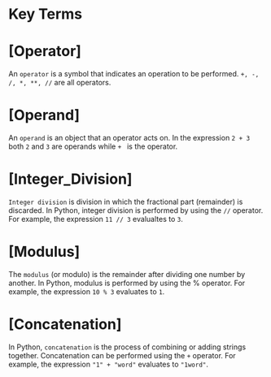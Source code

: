 # Key Terms

# [Operator]
An `operator` is a symbol that indicates an operation to be performed.
`+, -, /, *, **, //` are all operators.

# [Operand]
An `operand` is an object that an operator acts on. In the expression `2 + 3` 
both `2` and `3` are operands while `+ ` is the operator.

# [Integer_Division]
`Integer division` is division in which the fractional part (remainder) is discarded. 
In Python, integer division is performed by using the `//` operator. For example, the 
expression `11 // 3` evalualtes to `3`.

# [Modulus]
The `modulus` (or modulo) is the remainder after dividing one number by another. 
In Python, modulus is performed by using the % operator. For example, the expression 
`10 % 3` evaluates to `1`.

# [Concatenation]
In Python, `concatenation` is the process of combining or adding strings together. 
Concatenation can be performed using the `+` operator. For example, the expression 
`"1" + "word"` evaluates to `"1word"`.